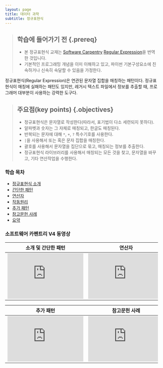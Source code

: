 ```yaml
---
layout: page
title: 데이터 과학
subtitle: 정규표현식
---
```


> ## 학습에 들어가기 전 {.prereq}
>
> * 본 정규표현식 교재는 [Software Carpentry](http://software-carpentry.org/) 
> [Regular Expression](http://swcarpentry.github.io/v4/regexp/index.html)을 번역한 것입니다.
> * 기본적인 프로그래밍 개념을 이미 이해하고 있고, 
> 파이썬 기본구성요소에 친숙하거나 신속히 숙달할 수 있음을 가정한다.


정규표현식(Regular Expression)은 연관된 문자열 집합을 매칭하는 패턴이다.
정규표현식이 매칭에 실패하는 패턴도 있지만, 
레거시 텍스트 파일에서 정보를 추출할 때, 프로그래머 대부분이 사용하는 강력한 도구다.

> ## 주요점(key points) {.objectives}
>
> * 정규표현식은 문자열로 작성한다(따라서, 표기법이 다소 세련되지 못하다).
> * 알파벳과 숫자는 그 자체로 매칭되고, 한글도 매칭된다.
> * 반복되는 문자에 대해 `*`, `+`, `?` 특수기호를 사용한다.
> * `|`을 사용해서 또는 혹은 문자 집합을 매칭한다.
> * 괄호를 사용해서 문자열을 집단으로 묶고, 매칭되는 정보를 추출한다.
> * 정규표현식 라이브러리를 사용해서 매칭되는 모든 것을 찾고, 문자열을 바꾸고, 기타 연산작업을 수행한다.

### 학습 목차

- [정규표현식 소개](regex-intro.html)
- [간단한 패턴](regex-simple-pattern.html)
- [연산자](regex-operators.html)
- [작동원리](regex-under-the-hood.html)
- [추가 패턴](regex-more-pattern.html)
- [참고문헌 사례](regex-last-wrinkle.html)
- [요약](regex-wrapup.html)

### 소프트웨어 카펜트리 V4 동영상

| 소개 및 간단한 패턴  | 연산자 | 동작원리 |
|:------------------------------------------------------------------:|:------------------------------------------------------------------:|:------------------------------------------------------------------:|
| <iframe width="250" src="https://www.youtube.com/embed/c-Ov1JUMDv4" frameborder="0" allowfullscreen></iframe> | <iframe width="250" src="https://www.youtube.com/embed/G7_HnivvnyE" frameborder="0" allowfullscreen></iframe> | <iframe width="250" src="https://www.youtube.com/embed/iixnLh55wp0" frameborder="0" allowfullscreen></iframe> |

| 추가 패턴  | 참고문헌 사례 | 
|:------------------------------------------------------------------:|:------------------------------------------------------------------:|
| <iframe width="250" src="https://www.youtube.com/embed/FgxQyukp39A" frameborder="0" allowfullscreen></iframe> | <iframe width="250" src="https://www.youtube.com/embed/RGN5tS-2Zmo" frameborder="0" allowfullscreen></iframe> |





